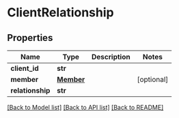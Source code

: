# ClientRelationship

## Properties
Name | Type | Description | Notes
------------ | ------------- | ------------- | -------------
**client_id** | **str** |  | 
**member** | [**Member**](Member.md) |  | [optional] 
**relationship** | **str** |  | 

[[Back to Model list]](../README.md#documentation-for-models) [[Back to API list]](../README.md#documentation-for-api-endpoints) [[Back to README]](../README.md)


